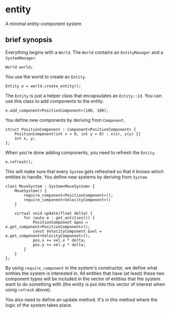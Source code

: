 entity
======

A minimal entity-component system

brief synopsis
--------------
Everything begins with a `World`. The `World` contains an `EntityManager` and a `SystemManager`.

    World world;

You use the world to create an `Entity`.

    Entity e = world.create_entity();

The `Entity` is just a helper class that encapsulates an `Entity::Id`. You can use this class
to add components to the entity.

    e.add_component<PositionComponent>(100, 100);

You define new components by deriving from `Component`.

    struct PositionComponent : Component<PositionComponent> {
        PositionComponent(int x = 0, int y = 0) : x(x), y(y) {}
        int x, y;
    };

When you're done adding components, you need to refresh the `Entity`.

    e.refresh();

This will make sure that every `System` gets refreshed so that it knows which entities to handle.
You define new systems by deriving from `System`.

    class MoveSystem : System<MoveSystem> {
        MoveSystem() {
            require_component<PositionComponent>();
            require_component<VelocityComponent>()
        }

        virtual void update(float delta) {
            for (auto e : get_entities()) {
                PositionComponent &pos = e.get_component<PositionComponent>();
                const VelocityComponent &vel = e.get_component<VelocityComponent>();
                pos.x += vel.x * delta;
                pos.y += vel.y * delta;
            }
        }
    };

By using `require_component` in the system's constructor, we define what entities the system is interested in.
All entities that have (at least) these two component types will be included in the vector of entities that the system
want to do something with (the entity is put into this vector of interest when using `refresh` above).

You also need to define an update method. It's in this method where the logic of the system takes place.
